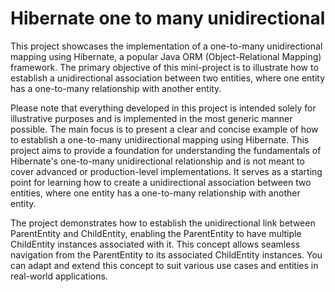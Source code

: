 
# Hibernate one to many unidirectional

This project showcases the implementation of a one-to-many unidirectional mapping using Hibernate, a popular Java ORM (Object-Relational Mapping) framework. The primary objective of this mini-project is to illustrate how to establish a unidirectional association between two entities, where one entity has a one-to-many relationship with another entity.

Please note that everything developed in this project is intended solely for illustrative purposes and is implemented in the most generic manner possible. The main focus is to present a clear and concise example of how to establish a one-to-many unidirectional mapping using Hibernate. This project aims to provide a foundation for understanding the fundamentals of Hibernate's one-to-many unidirectional relationship and is not meant to cover advanced or production-level implementations. It serves as a starting point for learning how to create a unidirectional association between two entities, where one entity has a one-to-many relationship with another entity.

The project demonstrates how to establish the unidirectional link between ParentEntity and ChildEntity, enabling the ParentEntity to have multiple ChildEntity instances associated with it. This concept allows seamless navigation from the ParentEntity to its associated ChildEntity instances. You can adapt and extend this concept to suit various use cases and entities in real-world applications.